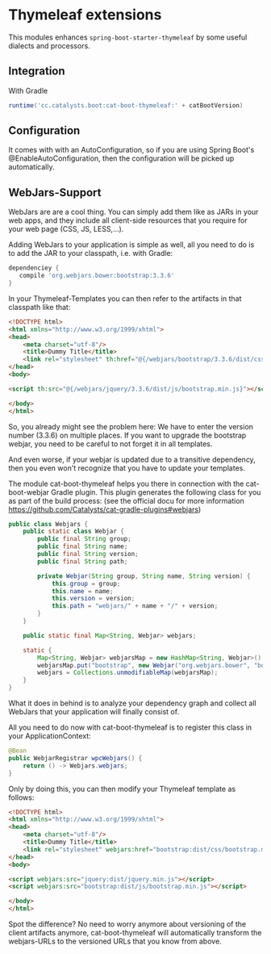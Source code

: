 # Thymeleaf extensions

This modules enhances `spring-boot-starter-thymeleaf` by some useful dialects and processors.  

## Integration

With Gradle

```groovy
runtime('cc.catalysts.boot:cat-boot-thymeleaf:' + catBootVersion)
```

## Configuration

It comes with with an AutoConfiguration,
so if you are using Spring Boot's @EnableAutoConfiguration, then the configuration will be picked up automatically.

## WebJars-Support

WebJars are are a cool thing. You can simply add them like as JARs in your web apps, and they include all client-side resources
that you require for your web page (CSS, JS, LESS,...).

Adding WebJars to your application is simple as well, all you need to do is to add the JAR to your classpath, i.e. with Gradle:

```groovy
dependenciey {
   compile 'org.webjars.bower:bootstrap:3.3.6'
}
```

In your Thymeleaf-Templates you can then refer to the artifacts in that classpath like that:

```html
<!DOCTYPE html>
<html xmlns="http://www.w3.org/1999/xhtml">
<head>
    <meta charset="utf-8"/>
    <title>Dummy Title</title>
    <link rel="stylesheet" th:href="@{/webjars/bootstrap/3.3.6/dist/css/bootstrap.min.css}"/>
</head>
<body>

<script th:src="@{/webjars/jquery/3.3.6/dist/js/bootstrap.min.js}"></script>

</body>
</html>
```

So, you already might see the problem here: We have to enter the version number (3.3.6) on multiple places. If you want
to upgrade the bootstrap webjar, you need to be careful to not forget it in all templates.

And even worse, if your webjar is updated due to a transitive dependency, then you even won't recognize that you have
to update your templates.

The module cat-boot-thymeleaf helps you there in connection with the cat-boot-webjar Gradle plugin. This plugin generates
the following class for you as part of the build process: (see the official docu for more information https://github.com/Catalysts/cat-gradle-plugins#webjars)

```java
public class Webjars {
    public static class Webjar {
        public final String group;
        public final String name;
        public final String version;
        public final String path;

        private Webjar(String group, String name, String version) {
            this.group = group;
            this.name = name;
            this.version = version;
            this.path = "webjars/" + name + "/" + version;
        }
    }

    public static final Map<String, Webjar> webjars;

    static {
        Map<String, Webjar> webjarsMap = new HashMap<String, Webjar>();
        webjarsMap.put("bootstrap", new Webjar("org.webjars.bower", "bootstrap", "3.3.5"));
        webjars = Collections.unmodifiableMap(webjarsMap);
    }
}
```

What it does in behind is to analyze your dependency graph and collect all WebJars that your application will finally consist of.

All you need to do now with cat-boot-thymeleaf is to register this class in your ApplicationContext:

```java
@Bean
public WebjarRegistrar wpcWebjars() {
    return () -> Webjars.webjars;
}
```

Only by doing this, you can then modify your Thymeleaf template as follows:

```html
<!DOCTYPE html>
<html xmlns="http://www.w3.org/1999/xhtml">
<head>
    <meta charset="utf-8"/>
    <title>Dummy Title</title>
    <link rel="stylesheet" webjars:href="bootstrap:dist/css/bootstrap.min.css"/>
</head>
<body>

<script webjars:src="jquery:dist/jquery.min.js"></script>
<script webjars:src="bootstrap:dist/js/bootstrap.min.js"></script>

</body>
</html>
```

Spot the difference? No need to worry anymore about versioning of the client artifacts anymore, cat-boot-thymeleaf
will automatically transform the webjars-URLs to the versioned URLs that you know from above.